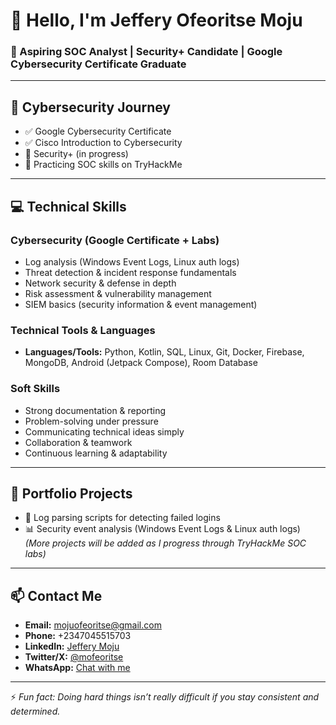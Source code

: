 # 👋 Hello, I'm Jeffery Ofeoritse Moju  
### 🎯 Aspiring SOC Analyst | Security+ Candidate | Google Cybersecurity Certificate Graduate  

---

## 🔐 Cybersecurity Journey  
- ✅ Google Cybersecurity Certificate  
- ✅ Cisco Introduction to Cybersecurity  
- 🎯 Security+ (in progress)  
- 🔬 Practicing SOC skills on TryHackMe  

---

## 💻 Technical Skills  

### Cybersecurity (Google Certificate + Labs)  
- Log analysis (Windows Event Logs, Linux auth logs)  
- Threat detection & incident response fundamentals  
- Network security & defense in depth  
- Risk assessment & vulnerability management  
- SIEM basics (security information & event management)  

### Technical Tools & Languages  
- **Languages/Tools:** Python, Kotlin, SQL, Linux, Git, Docker, Firebase, MongoDB, Android (Jetpack Compose), Room Database  

### Soft Skills  
- Strong documentation & reporting  
- Problem-solving under pressure  
- Communicating technical ideas simply  
- Collaboration & teamwork  
- Continuous learning & adaptability  

---

## 📂 Portfolio Projects  
- 🔎 Log parsing scripts for detecting failed logins  
- 📊 Security event analysis (Windows Event Logs & Linux auth logs)  
*(More projects will be added as I progress through TryHackMe SOC labs)*  

---

## 📫 Contact Me  
- **Email:** mojuofeoritse@gmail.com  
- **Phone:** +2347045515703  
- **LinkedIn:** [Jeffery Moju](https://www.linkedin.com/in/moju-jeffrey-5b7338253)  
- **Twitter/X:** [@mofeoritse](https://twitter.com/mofeoritse)  
- **WhatsApp:** [Chat with me](https://wa.me/+2347045515703)  

---

⚡ *Fun fact: Doing hard things isn’t really difficult if you stay consistent and determined.*


